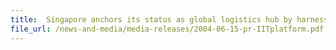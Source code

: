 ```yaml
---
title: 	Singapore anchors its status as global logistics hub by harnessing Information Technology
file_url: /news-and-media/media-releases/2004-06-15-pr-IITplatform.pdf
---
```

